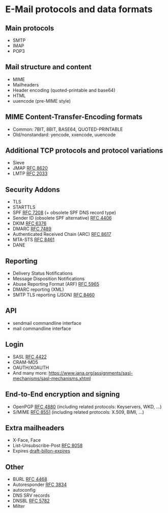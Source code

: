 E-Mail protocols and data formats
=================================

Main protocols
--------------

* SMTP
* IMAP
* POP3

Mail structure and content
--------------------------

* MIME
* Mailheaders
* Header encoding (quoted-printable and base64)
* HTML
* uuencode (pre-MIME style)

MIME Content-Transfer-Encoding formats
--------------------------------------

* Common: 7BIT, 8BIT, BASE64, QUOTED-PRINTABLE
* Old/nonstandard: yencode, xxencode, uuencode

Additional TCP protocols and protocol variations
------------------------------------------------

* Sieve
* JMAP [RFC 8620](https://datatracker.ietf.org/doc/html/rfc8620)
* LMTP [RFC 2033](https://datatracker.ietf.org/doc/html/rfc8551)

Security Addons
---------------

* TLS
* STARTTLS
* SPF [RFC 7208](https://datatracker.ietf.org/doc/html/rfc4406) (+ obsolete SPF DNS record type)
* Sender ID (obsolete SPF alternative) [RFC 4406](https://datatracker.ietf.org/doc/html/rfc4406)
* DKIM [RFC 6376](https://datatracker.ietf.org/doc/html/rfc6376)
* DMARC [RFC 7489](https://datatracker.ietf.org/doc/html/rfc7489)
* Authenticated Received Chain (ARC) [RFC 8617](https://datatracker.ietf.org/doc/html/rfc8617)
* MTA-STS [RFC 8461](https://www.rfc-editor.org/rfc/rfc8461.html)
* DANE

Reporting
---------

* Delivery Status Notifications
* Message Disposition Notifications
* Abuse Reporting Format (ARF) [RFC 5965](https://datatracker.ietf.org/doc/html/rfc5965)
* DMARC reporting (XML)
* SMTP TLS reporting (JSON) [RFC 8460](https://datatracker.ietf.org/doc/html/rfc8460)

API
---

* sendmail commandline interface
* mail commandline interface

Login
-----

* SASL [RFC 4422](https://datatracker.ietf.org/doc/html/rfc4422)
* CRAM-MD5
* OAUTH/XOAUTH
* And many more: https://www.iana.org/assignments/sasl-mechanisms/sasl-mechanisms.xhtml

End-to-End encryption and signing
---------------------------------

* OpenPGP [RFC 4880](https://datatracker.ietf.org/doc/html/rfc4880) (including related protocols: Keyservers, WKD, ...)
* S/MIME [RFC 8551](https://datatracker.ietf.org/doc/html/rfc8551) (including related protocols: X.509, BIMI, ...)

Extra mailheaders
-----------------

* X-Face, Face
* List-Unsubscribe-Post [RFC 8058](https://datatracker.ietf.org/doc/html/rfc8058)
* Expires [draft-billon-expires](https://datatracker.ietf.org/doc/draft-billon-expires/)

Other
-----

* BURL [RFC 4468](https://www.rfc-editor.org/rfc/rfc4468.html)
* Autoresponder [RFC 3834](https://datatracker.ietf.org/doc/html/rfc3834)
* autoconfig
* DNS SRV records
* DNSBL [RFC 5782](https://datatracker.ietf.org/doc/html/rfc5782)
* Milter
